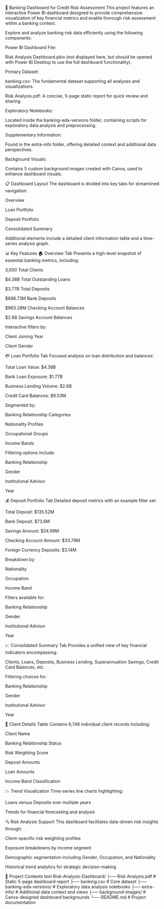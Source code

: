 🏦 Banking Dashboard for Credit Risk Assessment
This project features an interactive Power BI dashboard designed to provide comprehensive visualization of key financial metrics and enable thorough risk assessment within a banking context.


Explore and analyze banking risk data efficiently using the following components:

Power BI Dashboard File:

Risk Analysis Dashboard.pbix (not displayed here, but should be opened with Power BI Desktop to use the full dashboard functionality).

Primary Dataset:

banking.csv: The fundamental dataset supporting all analyses and visualizations.

Risk Analysis.pdf: A concise, 5-page static report for quick review and sharing.

Exploratory Notebooks:

Located inside the banking-eda-versions folder, containing scripts for exploratory data analysis and preprocessing.

Supplementary Information:

Found in the extra-info folder, offering detailed context and additional data perspectives.

Background Visuals:

Contains 5 custom background images created with Canva, used to enhance dashboard visuals.

📋 Dashboard Layout
The dashboard is divided into key tabs for streamlined navigation:

Overview

Loan Portfolio

Deposit Portfolio

Consolidated Summary

Additional elements include a detailed client information table and a time-series analysis graph.

📊 Key Features
🏠 Overview Tab
Presents a high-level snapshot of essential banking metrics, including:

3,000 Total Clients

$4.38B Total Outstanding Loans

$3.77B Total Deposits

$698.73M Bank Deposits

$963.28M Checking Account Balances

$2.6B Savings Account Balances

Interactive filters by:

Client Joining Year

Client Gender

💳 Loan Portfolio Tab
Focused analysis on loan distribution and balances:

Total Loan Value: $4.38B

Bank Loan Exposure: $1.77B

Business Lending Volume: $2.6B

Credit Card Balances: $9.53M

Segmented by:

Banking Relationship Categories

Nationality Profiles

Occupational Groups

Income Bands

Filtering options include:

Banking Relationship

Gender

Institutional Advisor

Year

💰 Deposit Portfolio Tab
Detailed deposit metrics with an example filter set:

Total Deposit: $135.52M

Bank Deposit: $73.6M

Savings Amount: $24.99M

Checking Account Amount: $33.79M

Foreign Currency Deposits: $3.14M

Breakdown by:

Nationality

Occupation

Income Band

Filters available for:

Banking Relationship

Gender

Institutional Advisor

Year

📈 Consolidated Summary Tab
Provides a unified view of key financial indicators encompassing:

Clients, Loans, Deposits, Business Lending, Superannuation Savings, Credit Card Balances, etc.

Filtering choices for:

Banking Relationship

Gender

Institutional Advisor

Year

👤 Client Details Table
Contains 6,748 individual client records including:

Client Name

Banking Relationship Status

Risk Weighting Score

Deposit Amounts

Loan Amounts

Income Band Classification

📉 Trend Visualization
Time-series line charts highlighting:

Loans versus Deposits over multiple years

Trends for financial forecasting and analysis

🔍 Risk Analysis Support
This dashboard facilitates data-driven risk insights through:

Client-specific risk weighting profiles

Exposure breakdowns by income segment

Demographic segmentation including Gender, Occupation, and Nationality

Historical trend analytics for strategic decision-making

📂 Project Contents
text
Risk-Analysis-Dashboard/
├── Risk Analysis.pdf              # Static 5-page dashboard report
├── banking.csv                   # Core dataset
├── banking-eda-versions/         # Exploratory data analysis notebooks
├── extra-info/                   # Additional data context and views
├── background-images/            # Canva-designed dashboard backgrounds
└── README.md                    # Project documentation
